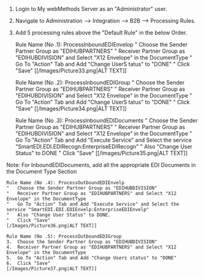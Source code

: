 1. Login to My webMethods Server as an "Administrator" user.

2. Navigate to Administration --> Integration --> B2B --> Processing Rules.

3. Add 5 processing rules above the "Default Rule" in the below Order.

	Rule Name (No .1): ProcessInboundEDIEnvelop
	"	Choose the Sender Partner Group as "EDIHUBPARTNERS"
	"	Receiver Partner Group as "EDIHUBDIVISION" and Select "X12 Envelope" in the DocumentType
	"	Go To "Action" Tab and Add "Change UserS tatus" to "DONE"
	"	Click "Save"
   [[/Images/Picture33.png|ALT TEXT]] 

	Rule Name (No .2): ProcessInboundEDIGroup
	"	Choose the Sender Partner Group as "EDIHUBPARTNERS"
	"	Receiver Partner Group as "EDIHUBDIVISION" and Select "X12 Envelope"  in the DocumentType
	"	Go To "Action" Tab and Add "Change UserS tatus" to "DONE"
	"	Click "Save"
	[[/Images/Picture34.png|ALT TEXT]]

	Rule Name (No .3): ProcessInboundEDIDocuments
	"	Choose the Sender Partner Group as "EDIHUBPARTNERS"
	"	Receiver Partner Group as "EDIHUBDIVISION" and Select "X12 Envelope"  in the DocumentType
	"	Go To "Action" Tab and Add "Execute Service" and Select the service "SmartEDI.EDI.EDIRecogn:EnterpriseEDIRecogn" 
	"	Also "Change User Status" to DONE
	"	Click "Save"
	[[/Images/Picture35.png|ALT TEXT]]
 
Note: For InboundEDIDocuments, add all the appropriate EDI Documents in the Document Type Section

	Rule Name (No .4): ProcessOutboundEDIEnvelp
	"	Choose the Sender Partner Group as "EDIHUBDIVISION"
	"	Receiver Partner Group as "EDIHUBPARTNERS" and Select "X12 Envelope" in the DocumentType
	"	Go To "Action" Tab and Add "Execute Service" and Select the service "SmartEDI.EDI.EDIEnvelp:EnterpriseEDIEnvelp" 
	"	Also "Change User Status" to DONE.
	"	Click "Save"
	[/Images/Picture36.png|ALT TEXT]]

	Rule Name (No .5): ProcessOutboundEDIGroup
	3.	Choose the Sender Partner Group as "EDIHUBDIVISION"
	4.	Receiver Partner Group as "EDIHUBPARTNERS" and Select "X12 Envelope" in the DocumentType
	5.	Go To "Action" Tab and Add "Change Users status" to "DONE"
	6.	Click "Save"
	[/Images/Picture37.png|ALT TEXT]]
 

